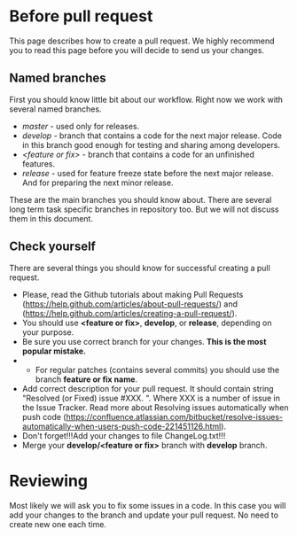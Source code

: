 # Before pull request

This page describes how to create a pull request. We highly recommend you to read this page before you will decide to send us your changes.

## Named branches

First you should know little bit about our workflow. Right now we work with several named branches.

* *master* - used only for releases.
* *develop* - branch that contains a code for the next major release. Code in this branch good enough for testing and sharing among developers.
* *\<feature or fix\>* - branch that contains a code for an unfinished features.
* *release* - used for feature freeze state before the next major release. And for preparing the next minor release.

These are the main branches you should know about. There are several long term task specific branches in repository too. But we will not discuss them in this document.

## Check yourself

There are several things you should know for successful creating a pull request.

- Please, read the Github tutorials about making Pull Requests (https://help.github.com/articles/about-pull-requests/) and (https://help.github.com/articles/creating-a-pull-request/).
- You should use **\<feature or fix\>**, **develop**, or **release**, depending on your purpose.
- Be sure you use correct branch for your changes. **This is the most popular mistake.**
- - For regular patches (contains several commits) you should use the branch **feature or fix name**. 
- Add correct description for your pull request. It should contain string "Resolved (or Fixed) issue #XXX. <Text of an issue description>". Where XXX is a number of issue in the Issue Tracker. Read more about Resolving issues automatically when push code (https://confluence.atlassian.com/bitbucket/resolve-issues-automatically-when-users-push-code-221451126.html).
- Don't forget!!!Add your changes to file ChangeLog.txt!!!
- Merge your **develop/\<feature or fix\>** branch with **develop** branch.

# Reviewing 
Most likely we will ask you to fix some issues in a code. In this case you will add your changes to the **<feature or fix>** branch and update your pull request. No need to create new one each time.
